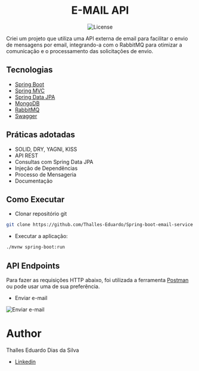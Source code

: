 <h1 align="center">
  E-MAIL API 
</h1>

<p align="center">
 <img src="https://img.shields.io/static/v1?label=License&message=MIT&color=8257E5&labelColor=000000" alt="License" />
</p>

Criei um projeto que utiliza uma API externa de email para facilitar o envio de mensagens por email, 
integrando-a com o RabbitMQ para otimizar a comunicação e o processamento das solicitações de envio.


## Tecnologias

- [Spring Boot](https://spring.io/projects/spring-boot)
- [Spring MVC](https://docs.spring.io/spring-framework/reference/web/webmvc.html)
- [Spring Data JPA](https://spring.io/projects/spring-data-jpa)
- [MongoDB](https://www.mongodb.com/pt-br)
- [RabbitMQ](https://www.rabbitmq.com)
- [Swagger](https://swagger.io)

## Práticas adotadas

- SOLID, DRY, YAGNI, KISS
- API REST
- Consultas com Spring Data JPA
- Injeção de Dependências
- Processo de Mensageria
- Documentação

## Como Executar

- Clonar repositório git
```bash
git clone https://github.com/Thalles-Eduardo/Spring-boot-email-service
```
- Executar a aplicação:
```bash
./mvnw spring-boot:run
```

## API Endpoints

Para fazer as requisições HTTP abaixo, foi utilizada a ferramenta [Postman](https://www.postman.com/downloads/) ou pode usar uma de sua preferência.

- Enviar e-mail

![Enviar e-mail](https://github.com/Thalles-Eduardo/Spring-boot-email-service/assets/69612509/c3d23d90-6d80-4f55-a309-ca0f8ffaa49a)


# Author

Thalles Eduardo Dias da Silva

- [Linkedin](https://linkedin.com/in/thalles-eduardo-7297a6237)
